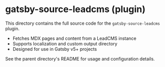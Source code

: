 # gatsby-source-leadcms (plugin)

This directory contains the full source code for the `gatsby-source-leadcms` plugin.

-   Fetches MDX pages and content from a LeadCMS instance
-   Supports localization and custom output directory
-   Designed for use in Gatsby v5+ projects

See the parent directory's README for usage and configuration details.
